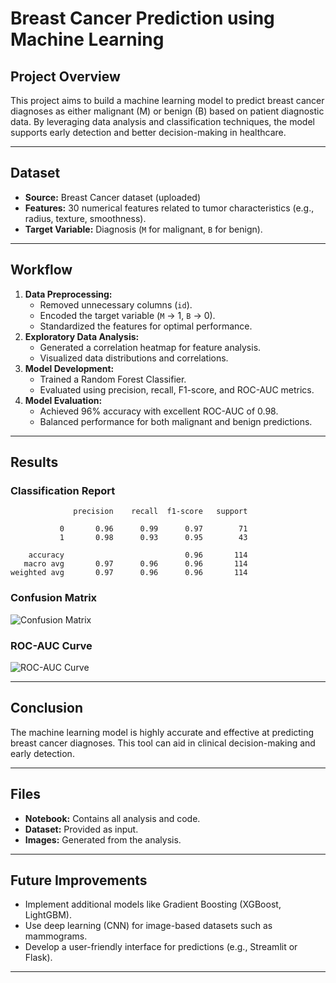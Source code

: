 
# Breast Cancer Prediction using Machine Learning

## Project Overview
This project aims to build a machine learning model to predict breast cancer diagnoses as either malignant (M) or benign (B) based on patient diagnostic data. By leveraging data analysis and classification techniques, the model supports early detection and better decision-making in healthcare.

---

## Dataset
- **Source:** Breast Cancer dataset (uploaded)
- **Features:** 30 numerical features related to tumor characteristics (e.g., radius, texture, smoothness).
- **Target Variable:** Diagnosis (`M` for malignant, `B` for benign).

---

## Workflow
1. **Data Preprocessing:**
   - Removed unnecessary columns (`id`).
   - Encoded the target variable (`M` -> 1, `B` -> 0).
   - Standardized the features for optimal performance.
2. **Exploratory Data Analysis:**
   - Generated a correlation heatmap for feature analysis.
   - Visualized data distributions and correlations.
3. **Model Development:**
   - Trained a Random Forest Classifier.
   - Evaluated using precision, recall, F1-score, and ROC-AUC metrics.
4. **Model Evaluation:**
   - Achieved 96% accuracy with excellent ROC-AUC of 0.98.
   - Balanced performance for both malignant and benign predictions.

---

## Results

### **Classification Report**
```
              precision    recall  f1-score   support

           0       0.96      0.99      0.97        71
           1       0.98      0.93      0.95        43

    accuracy                           0.96       114
   macro avg       0.97      0.96      0.96       114
weighted avg       0.97      0.96      0.96       114
```

### **Confusion Matrix**
![Confusion Matrix](confusion_matrix.png)

### **ROC-AUC Curve**
![ROC-AUC Curve](roc_auc_curve.png)

---

## Conclusion
The machine learning model is highly accurate and effective at predicting breast cancer diagnoses. This tool can aid in clinical decision-making and early detection.

---

## Files
- **Notebook:** Contains all analysis and code.
- **Dataset:** Provided as input.
- **Images:** Generated from the analysis.

---

## Future Improvements
- Implement additional models like Gradient Boosting (XGBoost, LightGBM).
- Use deep learning (CNN) for image-based datasets such as mammograms.
- Develop a user-friendly interface for predictions (e.g., Streamlit or Flask).

---
